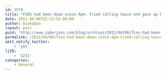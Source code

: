 ```yaml
---
id: 1570
title: "FIOS had been down since 4pm. Tried calling twice and gave up both times after 30mins. Wtf vz?"
date: 2011-04-06T22:12:52-04:00
author: DizkoDan
layout: post
guid: 'http://www.cyberjunx.com/blog/archives/2011/04/06/fios-had-been-down-since-4pm-tried-calling-twice-and-gave-up-both-times-after-30mins-wtf-vz/'
permalink: /2011/04/06/fios-had-been-down-since-4pm-tried-calling-twice-and-gave-up-both-times-after-30mins-wtf-vz/
aktt_notify_twitter:
    - 'yes'
ljID:
    - '1211'
categories:
    - General
---
```


<div class="posterous_autopost"></div>